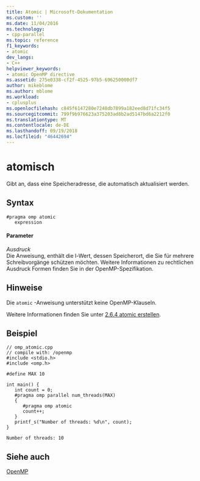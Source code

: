 ```yaml
---
title: Atomic | Microsoft-Dokumentation
ms.custom: ''
ms.date: 11/04/2016
ms.technology:
- cpp-parallel
ms.topic: reference
f1_keywords:
- atomic
dev_langs:
- C++
helpviewer_keywords:
- atomic OpenMP directive
ms.assetid: 275e0338-cf2f-4525-97b5-696250000df7
author: mikeblome
ms.author: mblome
ms.workload:
- cplusplus
ms.openlocfilehash: c845f6147280e7248db7899a182eed8d71fc34f5
ms.sourcegitcommit: 799f9b976623a375203ad8b2ad5147bd6a2212f0
ms.translationtype: MT
ms.contentlocale: de-DE
ms.lasthandoff: 09/19/2018
ms.locfileid: "46442694"
---
```

# <a name="atomic"></a>atomisch

Gibt an, dass eine Speicheradresse, die automatisch aktualisiert werden.

## <a name="syntax"></a>Syntax

```
#pragma omp atomic
   expression
```

#### <a name="parameters"></a>Parameter

*Ausdruck*<br/>
Die Anweisung, enthält die l-Wert, dessen Speicherort, die Sie für mehrere Schreibvorgänge schützen möchten. Weitere Informationen zu rechtlichen Ausdruck Formen finden Sie in der OpenMP-Spezifikation.

## <a name="remarks"></a>Hinweise

Die `atomic` -Anweisung unterstützt keine OpenMP-Klauseln.

Weitere Informationen finden Sie unter [2.6.4 atomic erstellen](../../../parallel/openmp/2-6-4-atomic-construct.md).

## <a name="example"></a>Beispiel

```
// omp_atomic.cpp
// compile with: /openmp
#include <stdio.h>
#include <omp.h>

#define MAX 10

int main() {
   int count = 0;
   #pragma omp parallel num_threads(MAX)
   {
      #pragma omp atomic
      count++;
   }
   printf_s("Number of threads: %d\n", count);
}
```

```Output
Number of threads: 10
```

## <a name="see-also"></a>Siehe auch

[OpenMP](../../../parallel/openmp/openmp-in-visual-cpp.md)